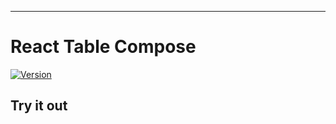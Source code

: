 ---


# React Table Compose
[![Version](https://img.shields.io/npm/v/react-table-compose.svg)](https://www.npmjs.com/package/react-table-compose)

## Try it out
